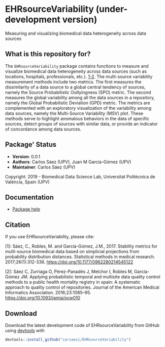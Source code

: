 # EHRsourceVariability (under-development version)

Measuring and visualizing biomedical data heterogeneity across data sources

## What is this repository for?

The `EHRsourceVariability` package contains functions to measure and visualize biomedical data heterogeneity across data sources (such as locations, hospitals, professionals, etc.).  [1-2](https://github.com/carsaesi/EHRsourceVariability#Citation). The multi-source variability measurement methods include two metrics. The first measures the dissimilarity of a data source to a global central tendency of sources, namely the Source Probabilistic Outlyingness (SPO) metric. The second measures the global variability among all the data sources in a repository, namely the Global Probabilistic Deviation (GPD) metric. The metrics are complemented with an exploratory visualization of the variability among data sources, namely the Multi-Source Variability (MSV) plot. These methods serve to highlight anomalous behaviors in the data of specific sources, detect groups of sources with similar data, or provide an indicator of concordance among data sources.

## Package' Status

 * __Version__: 0.0.1
 * __Authors__: Carlos Sáez (UPV), Juan M García-Gómez (UPV)
 * __Maintainer__: Carlos Sáez (UPV)
 
 Copyright: 2019 - Biomedical Data Science Lab, Universitat Politècnica de València, Spain (UPV)

## Documentation

* [Package help](https://github.com/carsaesi/EHRsourceVariability/raw/master/vignettes/EHRsourceVariability.pdf)

## Citation

If you use EHRsourceVariability, please cite:

[1]: Sáez, C., Robles, M. and García-Gómez, J.M., 2017. Stability metrics for multi-source biomedical data based on simplicial projections from probability distribution distances. Statistical methods in medical research. 2017;26(1):312-336. https://doi.org/10.1177/0962280214545122

[2]: Sáez C, Zurriaga O, Pérez-Panadés J, Melchor I, Robles M, García-Gómez JM. Applying probabilistic temporal and multisite data quality control methods to a public health mortality registry in spain: A systematic approach to quality control of repositories. Journal of the American Medical Informatics Association. 2016;23:1085–95. https://doi.org/10.1093/jamia/ocw010

## Download

Download the latest development code of EHRsourceVariability from GitHub using [devtools](https://cran.r-project.org/package=devtools) with

```R
devtools::install_github("carsaesi/EHRsourceVariability")
```
